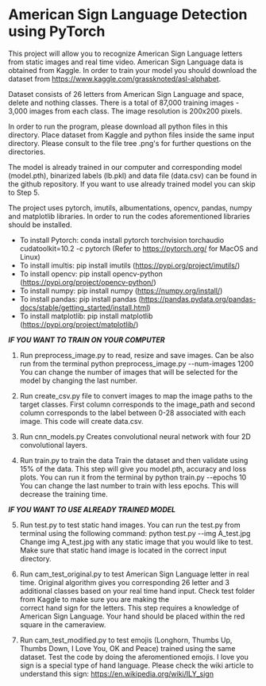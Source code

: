 
# American Sign Language Detection using PyTorch

This project will allow you to recognize American Sign Language letters from static images and real time video. American Sign Language data is obtained from Kaggle. In order to
train your model you should download the dataset from https://www.kaggle.com/grassknoted/asl-alphabet.

Dataset consists of 26 letters from American Sign Language and space, delete and nothing classes. There is a total of 87,000 training images - 3,000 images from each class. The
image resolution is 200x200 pixels.

In order to run the program, please download all python files in this directory. Place dataset from Kaggle and python files inside the same input directory. Please consult 
to the file tree .png's for further questions on the directories. 

The model is already trained in our computer and corresponding model (model.pth), binarized labels (lb.pkl) and data file (data.csv) can be found in the github repository. If you want to use already trained model you can skip to Step 5.

The project uses pytorch, imutils, albumentations, opencv, pandas, numpy and matplotlib libraries. In order to run the codes aforementioned libraries should be installed.
- To install Pytorch: conda install pytorch torchvision torchaudio cudatoolkit=10.2 -c pytorch (Refer to https://pytorch.org/ for MacOS and Linux)
- To install imultis: pip install imutils (https://pypi.org/project/imutils/)
- To install opencv: pip install opencv-python (https://pypi.org/project/opencv-python/)
- To install numpy: pip install numpy (https://numpy.org/install/)
- To install pandas: pip install pandas (https://pandas.pydata.org/pandas-docs/stable/getting_started/install.html)
- To install matplotlib: pip install matplotlib (https://pypi.org/project/matplotlib/)


___IF YOU WANT TO TRAIN ON YOUR COMPUTER___

1. Run preprocess_image.py to read, resize and save images.
Can be also run from the terminal python preprocess_image.py --num-images 1200
You can change the number of images that will be selected for the model by changing the last number.

2. Run create_csv.py file to convert images to map the image paths to the target classes.
First column corresponds to the image_path and second column corresponds to the label between 0-28 associated with each image.
This code will create data.csv.

3. Run cnn_models.py
Creates convolutional neural network with four 2D convolutional layers.

4. Run train.py to train the data
Train the dataset and then validate using 15% of the data. This step will give you model.pth, accuracy and loss plots.
You can run it from the terminal by python train.py --epochs 10
You can change the last number to train with less epochs. This will decrease the training time.

___IF YOU WANT TO USE ALREADY TRAINED MODEL___

5. Run test.py to test static hand images.
You can run the test.py from terminal using the following command: python test.py --img A_test.jpg
Change img A_test.jpg with any static image that you would like to test. 
Make sure that static hand image is located in the correct input directory.

6. Run cam_test_original.py to test American Sign Language letter in real time.
Original algorithm gives you corresponding 26 letter and 3 additional classes based on your real time hand input. Check test folder from Kaggle to make sure you are making the  
correct hand sign for the letters. This step requires a knowledge of American Sign Language. Your hand should be placed within the red square in the cameraview.

7. Run cam_test_modified.py to test emojis (Longhorn, Thumbs Up, Thumbs Down, I Love You, OK and Peace) trained using the same dataset.
Test the code by doing the aferomentioned emojis. 
I love you sign is a special type of hand language. Please check the wiki article to understand this sign: https://en.wikipedia.org/wiki/ILY_sign

